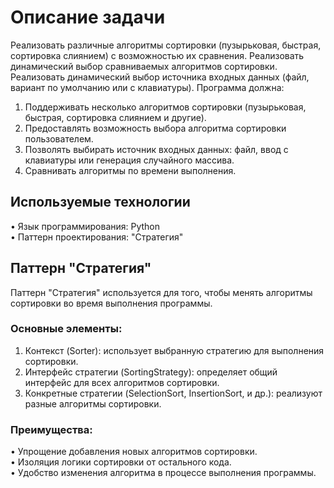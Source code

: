 
# Описание задачи
Реализовать различные алгоритмы сортировки (пузырьковая, быстрая, сортировка слиянием) с возможностью их сравнения. Реализовать динамический выбор сравниваемых алгоритмов сортировки. Реализовать динамический выбор источника входных данных (файл, вариант по умолчанию или с клавиатуры).
Программа должна:
1. Поддерживать несколько алгоритмов сортировки (пузырьковая, быстрая, сортировка слиянием и другие).
2. Предоставлять возможность выбора алгоритма сортировки пользователем.
3. Позволять выбирать источник входных данных: файл, ввод с клавиатуры или генерация случайного массива.
4. Сравнивать алгоритмы по времени выполнения.

## Используемые технологии
•  Язык программирования: Python  
•  Паттерн проектирования: "Стратегия"  

## Паттерн "Стратегия"
Паттерн "Стратегия" используется для того, чтобы менять алгоритмы сортировки во время выполнения программы. 

### Основные элементы:
1. Контекст (Sorter): использует выбранную стратегию для выполнения сортировки.
2. Интерфейс стратегии (SortingStrategy): определяет общий интерфейс для всех алгоритмов сортировки.
3. Конкретные стратегии (SelectionSort, InsertionSort, и др.): реализуют разные алгоритмы сортировки.

### Преимущества:
•  Упрощение добавления новых алгоритмов сортировки.  
•  Изоляция логики сортировки от остального кода.  
•  Удобство изменения алгоритма в процессе выполнения программы.  


